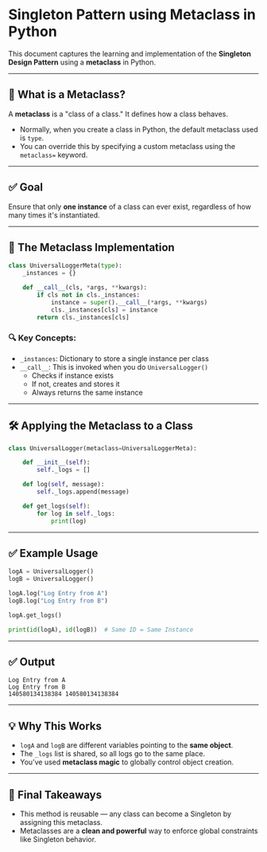 
# Singleton Pattern using Metaclass in Python

This document captures the learning and implementation of the **Singleton Design Pattern** using a **metaclass** in Python.

---

## 🧠 What is a Metaclass?

A **metaclass** is a "class of a class." It defines how a class behaves.

- Normally, when you create a class in Python, the default metaclass used is `type`.
- You can override this by specifying a custom metaclass using the `metaclass=` keyword.

---

## ✅ Goal

Ensure that only **one instance** of a class can ever exist, regardless of how many times it's instantiated.

---

## 🧩 The Metaclass Implementation

```python
class UniversalLoggerMeta(type):
    _instances = {}

    def __call__(cls, *args, **kwargs):
        if cls not in cls._instances:
            instance = super().__call__(*args, **kwargs)
            cls._instances[cls] = instance
        return cls._instances[cls]
```

### 🔍 Key Concepts:
- `_instances`: Dictionary to store a single instance per class
- `__call__`: This is invoked when you do `UniversalLogger()`
  - Checks if instance exists
  - If not, creates and stores it
  - Always returns the same instance

---

## 🛠 Applying the Metaclass to a Class

```python
class UniversalLogger(metaclass=UniversalLoggerMeta):

    def __init__(self):
        self._logs = []

    def log(self, message):
        self._logs.append(message)

    def get_logs(self):
        for log in self._logs:
            print(log)
```

---

## ✅ Example Usage

```python
logA = UniversalLogger()
logB = UniversalLogger()

logA.log("Log Entry from A")
logB.log("Log Entry from B")

logA.get_logs()

print(id(logA), id(logB))  # Same ID = Same Instance
```

---

## ✅ Output

```
Log Entry from A
Log Entry from B
140580134138384 140580134138384
```

---

## 💡 Why This Works

- `logA` and `logB` are different variables pointing to the **same object**.
- The `_logs` list is shared, so all logs go to the same place.
- You’ve used **metaclass magic** to globally control object creation.

---

## 🧠 Final Takeaways

- This method is reusable — any class can become a Singleton by assigning this metaclass.
- Metaclasses are a **clean and powerful** way to enforce global constraints like Singleton behavior.
